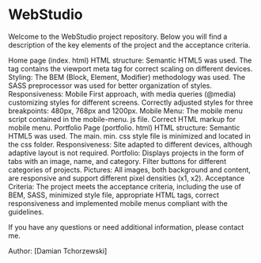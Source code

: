 # WebStudio
Welcome to the WebStudio project repository. Below you will find a description of the key elements of the project and the acceptance criteria.

Home page (index. html)
HTML structure:
Semantic HTML5 was used.
The <head> tag contains the viewport meta tag for correct scaling on different devices.
Styling:
The BEM (Block, Element, Modifier) methodology was used.
The SASS preprocessor was used for better organization of styles.
Responsiveness:
Mobile First approach, with media queries (@media) customizing styles for different screens.
Correctly adjusted styles for three breakpoints: 480px, 768px and 1200px.
Mobile Menu:
The mobile menu script contained in the mobile-menu. js file.
Correct HTML markup for mobile menu.
Portfolio Page (portfolio. html)
HTML structure:
Semantic HTML5 was used.
The main. min. css style file is minimized and located in the css folder.
Responsiveness:
Site adapted to different devices, although adaptive layout is not required.
Portfolio:
Displays projects in the form of tabs with an image, name, and category.
Filter buttons for different categories of projects.
Pictures:
All images, both background and content, are responsive and support different pixel densities (x1, x2).
Acceptance Criteria:
The project meets the acceptance criteria, including the use of BEM, SASS, minimized style file, appropriate HTML tags, correct responsiveness and implemented mobile menus compliant with the guidelines.

If you have any questions or need additional information, please contact me.

Author: [Damian Tchorzewski]

